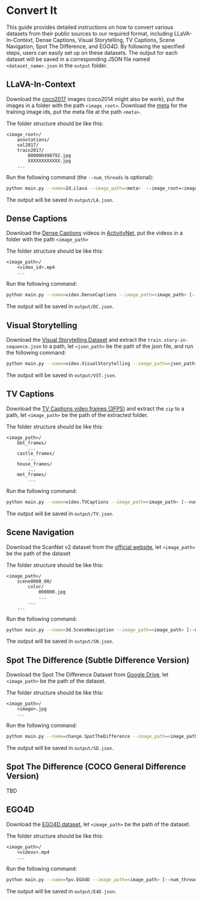 # Convert It

This guide provides detailed instructions on how to convert various datasets from their public sources to our required format, including LLaVA-In-Context, Dense Captions, Visual Storytelling, TV Captions, Scene Navigation, Spot The Difference, and EGO4D. By following the specified steps, users can easily set up on these datasets. The output for each dataset will be saved in a corresponding JSON file named `<dataset_name>.json` in the `output` folder.

## LLaVA-In-Context

Download the [coco2017](https://cocodataset.org/#download) images (coco2014 might also be work), put the images in a folder with the path `<image_root>`. Download the [meta](https://drive.google.com/file/d/1iNHe8BUOALEdzuhRQ0ow0CGTvuD7JvQL/view?usp=sharing) for the training image ids, put the meta file at the path `<meta>`.

The folder structure should be like this:

```plain
<image_root>/
    annotations/
    val2017/
    train2017/
        000000498792.jpg
        XXXXXXXXXXXX.jpg
    ...
```

Run the following command (the `--num_threads` is optional):

```bash
python main.py --name=2d.Llava --image_path=<meta>  --image_root=<image_root>/train2017 [--num_threads=<num_threads>]
```

The output will be saved in `output/LA.json`.


## Dense Captions

Download the [Dense Captions](https://cs.stanford.edu/people/ranjaykrishna/densevid/) videos in [ActivityNet](http://activity-net.org/challenges/2016/download.html#c3d), put the videos in a folder with the path `<image_path>` 

The folder structure should be like this:

```plain
<image_path>/
    <video_id>.mp4
    ...
```

Run the following command:

```bash
python main.py --name=video.DenseCaptions --image_path=<image_path> [--num_threads=<num_threads>]
```

The output will be saved in `output/DC.json`.

## Visual Storytelling

Download the [Visual Storytelling Dataset](https://visionandlanguage.net/VIST/dataset.html) and extract the `train.story-in-sequence.json` to a path, let `<json_path>` be the path of the json file, and run the following command:

```bash
python main.py --name=video.VisualStorytelling --image_path=<json_path> [--num_threads=<num_threads>]
```

The output will be saved in `output/VST.json`.

## TV Captions

Download the [TV Captions video frames (3FPS)](https://tvqa.cs.unc.edu/download_tvqa.html#tvqa-download-4) and extract the `zip` to a path, let `<image_path>` be the path of the extracted folder.

The folder structure should be like this:

```plain
<image_path>/
    bbt_frames/
        ...
    castle_frames/
        ...
    house_frames/
        ...
    met_frames/
        ...
```

Run the following command:

```bash
python main.py --name=video.TVCaptions --image_path=<image_path> [--num_threads=<num_threads>]
```

The output will be saved in `output/TV.json`.

## Scene Navigation

Download the ScanNet v2 dataset from the [official website](http://www.scan-net.org/), let `<image_path>` be the path of the dataset

The folder structure should be like this:

```plain
<image_path>/
    scene0000_00/
        color/
            000000.jpg
            ...
        ...
    ...
```


Run the following command:

```bash
python main.py --name=3d.SceneNavigation --image_path=<image_path> [--num_threads=<num_threads>]
```

The output will be saved in `output/SN.json`.

## Spot The Difference (Subtle Difference Version)

Download the Spot The Difference Dataset from [Google Drive](https://drive.google.com/file/d/1OVb4_3Uec_xbyUk90aWC6LFpKsIOtR7v/view?usp=sharing), let `<image_path>` be the path of the dataset.

The folder structure should be like this:

```plain
<image_path>/
    <image>.jpg
    ...
```

Run the following command:

```bash
python main.py --name=change.SpotTheDifference --image_path=<image_path> [--num_threads=<num_threads>]
```

The output will be saved in `output/SD.json`.

## Spot The Difference (COCO General Difference Version)

TBD

## EGO4D

Download the [EGO4D dataset](https://ego4d-data.org/#download), let `<image_path>` be the path of the dataset.

The folder structure should be like this:

```plain
<image_path>/
    <videos>.mp4
    ...
```

Run the following command:

```bash
python main.py --name=fpv.EGO4D --image_path=<image_path> [--num_threads=<num_threads>]
```

The output will be saved in `output/E4D.json`.

